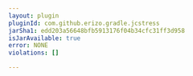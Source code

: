 ```yaml
---
layout: plugin
pluginId: com.github.erizo.gradle.jcstress
jarSha1: edd203a56648bfb5913176f04b34cfc31ff3d958
isJarAvailable: true
error: NONE
violations: []

---
```

